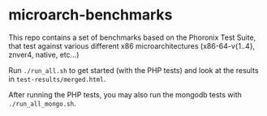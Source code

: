 # microarch-benchmarks

This repo contains a set of benchmarks based on the Phoronix Test Suite, that test against various different x86 microarchitectures (x86-64-v{1..4}, znver4, native, etc...)

Run `./run_all.sh` to get started (with the PHP tests) and look at the results in `test-results/merged.html`.

After running the PHP tests, you may also run the mongodb tests with `./run_all_mongo.sh`.